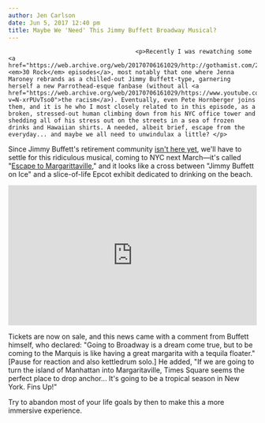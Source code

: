```yaml
---
author: Jen Carlson
date: Jun 5, 2017 12:40 pm
title: Maybe We 'Need' This Jimmy Buffett Broadway Musical?
---
```


	
										<p>Recently I was rewatching some <a href="https://web.archive.org/web/20170706161029/http://gothamist.com/2016/06/24/best_nyc_30_rock_moments.php"><em>30 Rock</em> episodes</a>, most notably that one where Jenna Maroney rebrands as a chilled-out Jimmy Buffett-type, garnering herself a new Parrothead-esque fanbase (without all <a href="https://web.archive.org/web/20170706161029/https://www.youtube.com/watch?v=N-xrPUvTso0">the racism</a>). Eventually, even Pete Hornberger joins them, and it is he who I most closely related to in this episode, as a broken, stressed-out human climbing down from his NYC office tower and shedding all of his stress out on the streets in a sea of frozen drinks and Hawaiian shirts. A needed, albeit brief, escape from the everyday... and maybe we all need to unwindulax a little? </p>

<p>Since Jimmy Buffett&apos;s retirement community <a href="https://web.archive.org/web/20170706161029/http://www.rollingstone.com/music/news/jimmy-buffett-to-open-margaritaville-retirement-communities-w470492">isn&apos;t here yet</a>, we&apos;ll have to settle for this ridiculous musical, coming to NYC next March&#x2014;it&apos;s called &quot;<a href="https://web.archive.org/web/20170706161029/http://www.EscapeToMargaritavilleMusical.com/">Escape to Margarittaville</a>,&quot; and it looks like a cross between &quot;Jimmy Buffett on Ice&quot; and a slice-of-life Epcot exhibit dedicated to drinking on the beach.</p>

<div style="position:relative;height:0;padding-bottom:56.25%"><iframe src="https://web.archive.org/web/20170706161029if_/https://www.youtube.com/embed/4x4pwP_9zjM?ecver=2" width="640" height="360" frameborder="0" style="position:absolute;width:100%;height:100%;left:0" allowfullscreen></iframe></div>
 
Tickets are now on sale, and this news came with a comment from Buffett himself, who declared: &quot;Going to Broadway is a dream come true, but to be coming to the Marquis is like having a great margarita with a tequila floater.&quot; [Pause for reaction and also kettledrum solo.] He added, &quot;If we are going to turn the island of Manhattan into Margaritaville, Times Square seems the perfect place to drop anchor... It&apos;s going to be a tropical season in New York. Fins Up!&quot;

<p>Try to abandon most of your life goals by then to make this a more immersive experience.</p>					
										
									
				